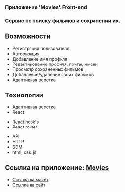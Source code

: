
### Приложение 'Movies'. Front-end 
### Сервис по поиску фильмов и сохранении их.

## Возможности
* Регистрация пользователя
* Авторизация
* Добавление имя профиля
* Редактирование профиля: почты, имени
* Просмотр сохраненных фильмов
* Добавление/удаление своих фильмов
* Адаптивная верстка

## Технологии
* Адаптивная верстка
* React
+ React hook's
+ React router
* API
* HTTP
* БЭМ
* html, css, js

## Ссылка на приложение: [Movies](https://github.com/sergejjlozjuk/movies-explorer-frontend)  

* [Ссылка на макет](https://disk.yandex.ru/d/cKjM9PQOomuIjA)
* [Ссылка на сайт](https://movies.sergejj.nomoredomains.work/)
